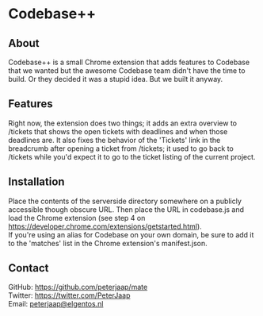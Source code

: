 # Codebase++ #
## About ##
Codebase++ is a small Chrome extension that adds features to Codebase that we wanted but the awesome Codebase team didn't have the time to build. Or they decided it was a stupid idea. But we built it anyway.

## Features ##
Right now, the extension does two things; it adds an extra overview to /tickets that shows the open tickets with deadlines and when those deadlines are. It also fixes the behavior of the 'Tickets' link in the breadcrumb after opening a ticket from /tickets; it used to go back to /tickets while you'd expect it to go to the ticket listing of the current project.

## Installation ##
Place the contents of the serverside directory somewhere on a publicly accessible though obscure URL. Then place the URL in codebase.js and load the Chrome extension (see step 4 on https://developer.chrome.com/extensions/getstarted.html).  
If you're using an alias for Codebase on your own domain, be sure to add it to the 'matches' list in the Chrome extension's manifest.json.

## Contact ##
GitHub: https://github.com/peterjaap/mate  
Twitter: https://twitter.com/PeterJaap  
Email: peterjaap@elgentos.nl  
